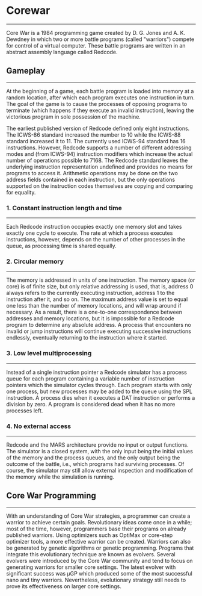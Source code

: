 # Corewar
--------
Core War is a 1984 programming game created by D. G. Jones and A. K. Dewdney in which two or more battle programs (called "warriors") compete for control of a virtual computer. These battle programs are written in an abstract assembly language called Redcode. 

## Gameplay
--------
At the beginning of a game, each battle program is loaded into memory at a random location, after which each program executes one instruction in turn. The goal of the game is to cause the processes of opposing programs to terminate (which happens if they execute an invalid instruction), leaving the victorious program in sole possession of the machine.

The earliest published version of Redcode defined only eight instructions. The ICWS-86 standard increased the number to 10 while the ICWS-88 standard increased it to 11. The currently used ICWS-94 standard has 16 instructions. However, Redcode supports a number of different addressing modes and (from ICWS-94) instruction modifiers which increase the actual number of operations possible to 7168. The Redcode standard leaves the underlying instruction representation undefined and provides no means for programs to access it. Arithmetic operations may be done on the two address fields contained in each instruction, but the only operations supported on the instruction codes themselves are copying and comparing for equality.

### 1. Constant instruction length and time
--------
Each Redcode instruction occupies exactly one memory slot and takes exactly one cycle to execute. The rate at which a process executes instructions, however, depends on the number of other processes in the queue, as processing time is shared equally.

### 2. Circular memory
--------
The memory is addressed in units of one instruction. The memory space (or core) is of finite size, but only relative addressing is used, that is, address 0 always refers to the currently executing instruction, address 1 to the instruction after it, and so on. The maximum address value is set to equal one less than the number of memory locations, and will wrap around if necessary. As a result, there is a one-to-one correspondence between addresses and memory locations, but it is impossible for a Redcode program to determine any absolute address. A process that encounters no invalid or jump instructions will continue executing successive instructions endlessly, eventually returning to the instruction where it started.

### 3. Low level multiprocessing
--------
Instead of a single instruction pointer a Redcode simulator has a process queue for each program containing a variable number of instruction pointers which the simulator cycles through. Each program starts with only one process, but new processes may be added to the queue using the SPL instruction. A process dies when it executes a DAT instruction or performs a division by zero. A program is considered dead when it has no more processes left.

### 4. No external access
--------
Redcode and the MARS architecture provide no input or output functions. The simulator is a closed system, with the only input being the initial values of the memory and the process queues, and the only output being the outcome of the battle, i.e., which programs had surviving processes. Of course, the simulator may still allow external inspection and modification of the memory while the simulation is running.

## Core War Programming
--------
With an understanding of Core War strategies, a programmer can create a warrior to achieve certain goals. Revolutionary ideas come once in a while; most of the time, however, programmers base their programs on already published warriors. Using optimizers such as OptiMax or core-step optimizer tools, a more effective warrior can be created.
Warriors can also be generated by genetic algorithms or genetic programming. Programs that integrate this evolutionary technique are known as evolvers. Several evolvers were introduced by the Core War community and tend to focus on generating warriors for smaller core settings. The latest evolver with significant success was µGP which produced some of the most successful nano and tiny warriors. Nevertheless, evolutionary strategy still needs to prove its effectiveness on larger core settings.
